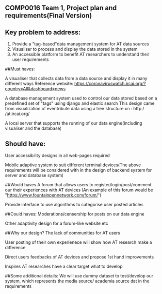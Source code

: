 ## COMP0016 Team 1, Project plan and requirements(Final Version)

## Key problem to address:
1. Provide a "tag-based"data management system for AT data sources
2. Visualiser to process and display the data stored in the system
3. An accessible platform to benefit AT researchers to understand their user requirements

##Must haves:

A visualiser that collects data from a data source and display it in many different ways
Reference website: https://coronaviruswatch.ircai.org/?country=All&dashboard=news

A database management system used to control our data stored based on a predefined set
of "tags" using django and elastic search
This design came from visualization of eventribute data using a tree structure on : http:/
/at.ircai.org/

A local server that supports the running of our data engine(including visualiser and the
database)

## Should have:
User accessibility designs in all web-pages required

Mobile adaptive system to suit different terminal devices(The above requirements will be considered with in the design of backend system for server
and database system)

##Would haves
A forum that allows users to register/login/post/comment our their experiences with AT
devices (An example of this forum would be "https://www.fountainpennetwork.com/forum/")

Provide interface to use algorithms to categorise user posted articles

##Could haves:
Moderations/censership for posts on our data engine

Other adaptivity design for a forum-like website etc

##Why our design?
The lack of communities for AT users

User posting of their own experienece will show how AT research make a difference

Direct users feedbacks of AT devices and propose 1st hand improvements

Inspires AT researches have a clear target what to develop

##Some additional details:
We will use dummy dataset to test/develop our system, which represents the media source/
academia source dat in the requirements
